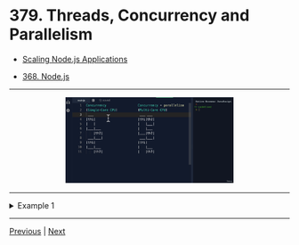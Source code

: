 # 379. Threads, Concurrency and Parallelism

-   [Scaling Node.js Applications](https://www.freecodecamp.org/news/scaling-node-js-applications-8492bd8afadc/)

-   [368. Node.js](368_Node.js.md)

---

<p align="center" ><img src="../imags/379_Threads-Concurrency-and-Parallelism.png" width="60%" ></a></p> 

---

<details>
  <summary> Example 1 </summary>

-  `379-Threads-Concurrency-and-Parallelism.js`
```
const { spawn } = require('child_process');
spawn('git', ['stuff']);

console.log(spawn('git', ['stuff']));
```

- run `node 379-Threads-Concurrency-and-Parallelism.js`

<p align="center" ><img src="../imags/379_Threads-Concurrency-and-Parallelism_2.png" width="60%" ></a></p> 

</details>

---

[Previous](./378_ES2020_allSettled().md) | [Next](./380_Recommended-Path_Back-To-Node.md)
